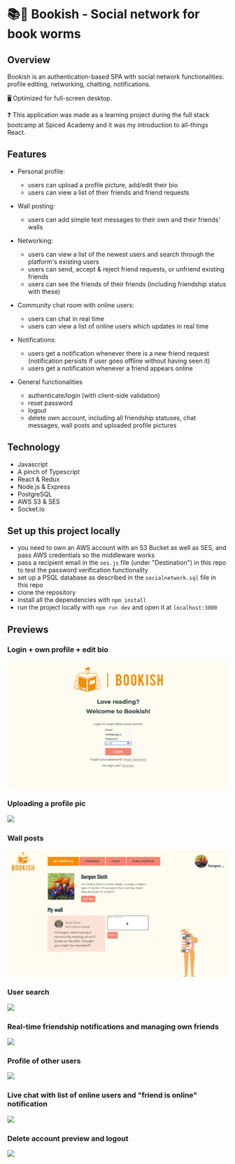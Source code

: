 # 📚🐛 Bookish - Social network for book worms

<!--## Live at:

https://bookish-social-network.onrender.com
-->
## Overview

Bookish is an authentication-based SPA with social network functionalities: profile editing, networking, chatting, notifications.

🖥 Optimized for full-screen desktop.

❓ This application was made as a learning project during the full stack bootcamp at Spiced Academy and it was my introduction to all-things React.

## Features

-   Personal profile:

    -   users can upload a profile picture, add/edit their bio
    -   users can view a list of their friends and friend requests

-   Wall posting:

    -   users can add simple text messages to their own and their friends' walls

-   Networking:

    -   users can view a list of the newest users and search through the platform's existing users
    -   users can send, accept & reject friend requests, or unfriend existing friends
    -   users can see the friends of their friends (including friendship status with these)

-   Community chat room with online users:

    -   users can chat in real time
    -   users can view a list of online users which updates in real time

-   Notifications:

    -   users get a notification whenever there is a new friend request (notification persists if user goes offline without having seen it)
    -   users get a notification whenever a friend appears online

-   General functionalities
    -   authenticate/login (with client-side validation)
    -   reset password
    -   logout
    -   delete own account, including all friendship statuses, chat messages, wall posts and uploaded profile pictures

## Technology

-   Javascript
-   A pinch of Typescript
-   React & Redux
-   Node.js & Express
-   PostgreSQL
-   AWS S3 & SES
-   Socket.io

## Set up this project locally

-   you need to own an AWS account with an S3 Bucket as well as SES, and pass AWS credentials so the middleware works
-   pass a recipient email in the `ses.js` file (under "Destination") in this repo to test the password verification functionality
-   set up a PSQL database as described in the `socialnetwork.sql` file in this repo
-   clone the repository
-   install all the dependencies with `npm install`
-   run the project locally with `npm run dev` and open it at `localhost:3000`

## Previews

### Login + own profile + edit bio

<img src="client/public/login_editbio.gif">

<br>

### Uploading a profile pic

<img src="client/public/user_upload.gif">

<br>

### Wall posts

<img src="client/public/wall_post.gif">

<br>

### User search

<img src="client/public/user_search.gif">

<br>

### Real-time friendship notifications and managing own friends

<img src="client/public/friendship.gif">

<br>

### Profile of other users

<img src="client/public/other_user_profile.gif">

<br>

### Live chat with list of online users and "friend is online" notification

<img src="client/public/live_chat.gif">

<br>

### Delete account preview and logout

<img src="client/public/delete_logout.gif">

<br>
